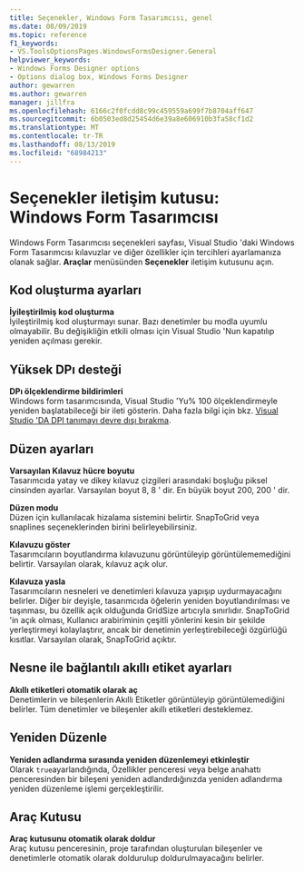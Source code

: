 ```yaml
---
title: Seçenekler, Windows Form Tasarımcısı, genel
ms.date: 08/09/2019
ms.topic: reference
f1_keywords:
- VS.ToolsOptionsPages.WindowsFormsDesigner.General
helpviewer_keywords:
- Windows Forms Designer options
- Options dialog box, Windows Forms Designer
author: gewarren
ms.author: gewarren
manager: jillfra
ms.openlocfilehash: 6166c2f0fcdd8c99c459559a699f7b8704aff647
ms.sourcegitcommit: 6b0503ed8d25454d6e39a8e606910b3fa58cf1d2
ms.translationtype: MT
ms.contentlocale: tr-TR
ms.lasthandoff: 08/13/2019
ms.locfileid: "68984213"
---
```

# <a name="options-dialog-box-windows-forms-designer"></a>Seçenekler iletişim kutusu: Windows Form Tasarımcısı

Windows Form Tasarımcısı seçenekleri sayfası, Visual Studio 'daki Windows Form Tasarımcısı kılavuzlar ve diğer özellikler için tercihleri ayarlamanıza olanak sağlar. **Araçlar** menüsünden **Seçenekler** iletişim kutusunu açın.

## <a name="code-generation-settings"></a>Kod oluşturma ayarları

**İyileştirilmiş kod oluşturma**\
İyileştirilmiş kod oluşturmayı sunar. Bazı denetimler bu modla uyumlu olmayabilir. Bu değişikliğin etkili olması için Visual Studio 'Nun kapatılıp yeniden açılması gerekir.

## <a name="high-dpi-support"></a>Yüksek DPı desteği

**DPı ölçeklendirme bildirimleri**\
Windows form tasarımcısında, Visual Studio 'Yu% 100 ölçeklendirmeyle yeniden başlatabileceği bir ileti gösterin. Daha fazla bilgi için bkz. [Visual Studio 'DA DPI tanımayı devre dışı bırakma](/dotnet/framework/winforms/disable-dpi-awareness-visual-studio).

## <a name="layout-settings"></a>Düzen ayarları

**Varsayılan Kılavuz hücre boyutu**\
Tasarımcıda yatay ve dikey kılavuz çizgileri arasındaki boşluğu piksel cinsinden ayarlar. Varsayılan boyut 8, 8 ' dir. En büyük boyut 200, 200 ' dir.

**Düzen modu**\
Düzen için kullanılacak hizalama sistemini belirtir. SnapToGrid veya snaplines seçeneklerinden birini belirleyebilirsiniz.

**Kılavuzu göster**\
Tasarımcıların boyutlandırma kılavuzunu görüntüleyip görüntülememediğini belirtir. Varsayılan olarak, kılavuz açık olur.

**Kılavuza yasla**\
Tasarımcıların nesneleri ve denetimleri kılavuza yapışıp uydurmayacağını belirler. Diğer bir deyişle, tasarımcıda öğelerin yeniden boyutlandırılması ve taşınması, bu özellik açık olduğunda GridSize artıcıyla sınırlıdır. SnapToGrid 'in açık olması, Kullanıcı arabiriminin çeşitli yönlerini kesin bir şekilde yerleştirmeyi kolaylaştırır, ancak bir denetimin yerleştirebileceği özgürlüğü kısıtlar. Varsayılan olarak, SnapToGrid açıktır.

## <a name="object-bound-smart-tag-settings"></a>Nesne ile bağlantılı akıllı etiket ayarları

**Akıllı etiketleri otomatik olarak aç**\
Denetimlerin ve bileşenlerin Akıllı Etiketler görüntüleyip görüntülemediğini belirler. Tüm denetimler ve bileşenler akıllı etiketleri desteklemez.

## <a name="refactoring"></a>Yeniden Düzenle

**Yeniden adlandırma sırasında yeniden düzenlemeyi etkinleştir**\
Olarak `true`ayarlandığında, Özellikler penceresi veya belge anahattı penceresinden bir bileşeni yeniden adlandırdığınızda yeniden adlandırma yeniden düzenleme işlemi gerçekleştirilir.

## <a name="toolbox"></a>Araç Kutusu

**Araç kutusunu otomatik olarak doldur**\
Araç kutusu penceresinin, proje tarafından oluşturulan bileşenler ve denetimlerle otomatik olarak doldurulup doldurulmayacağını belirler.